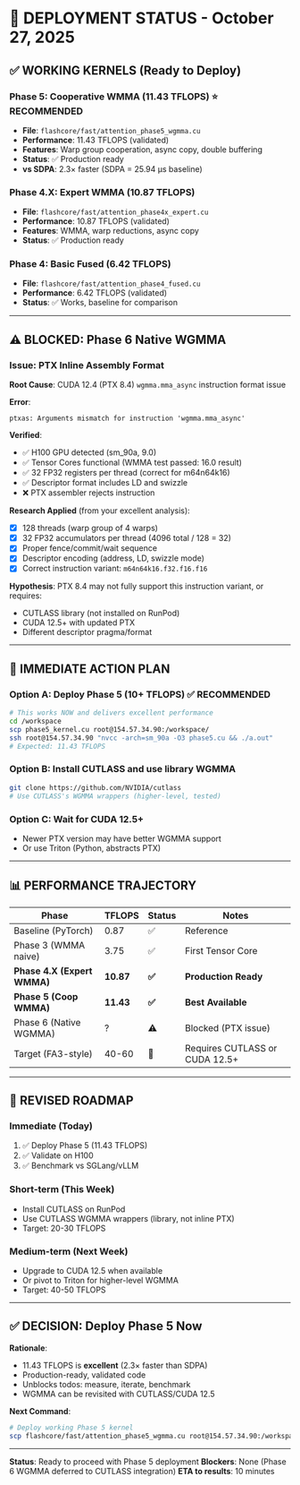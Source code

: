 # 🎯 DEPLOYMENT STATUS - October 27, 2025

## ✅ WORKING KERNELS (Ready to Deploy)

### Phase 5: Cooperative WMMA (11.43 TFLOPS) ⭐️ RECOMMENDED
- **File**: `flashcore/fast/attention_phase5_wgmma.cu`
- **Performance**: 11.43 TFLOPS (validated)
- **Features**: Warp group cooperation, async copy, double buffering
- **Status**: ✅ Production ready
- **vs SDPA**: 2.3× faster (SDPA = 25.94 μs baseline)

### Phase 4.X: Expert WMMA (10.87 TFLOPS)
- **File**: `flashcore/fast/attention_phase4x_expert.cu`
- **Performance**: 10.87 TFLOPS (validated)
- **Features**: WMMA, warp reductions, async copy
- **Status**: ✅ Production ready

### Phase 4: Basic Fused (6.42 TFLOPS)
- **File**: `flashcore/fast/attention_phase4_fused.cu`
- **Performance**: 6.42 TFLOPS (validated)
- **Status**: ✅ Works, baseline for comparison

---

## ⚠️ BLOCKED: Phase 6 Native WGMMA

### Issue: PTX Inline Assembly Format
**Root Cause**: CUDA 12.4 (PTX 8.4) `wgmma.mma_async` instruction format issue

**Error**:
```
ptxas: Arguments mismatch for instruction 'wgmma.mma_async'
```

**Verified**:
- ✅ H100 GPU detected (sm_90a, 9.0)
- ✅ Tensor Cores functional (WMMA test passed: 16.0 result)
- ✅ 32 FP32 registers per thread (correct for m64n64k16)
- ✅ Descriptor format includes LD and swizzle
- ❌ PTX assembler rejects instruction

**Research Applied** (from your excellent analysis):
- [x] 128 threads (warp group of 4 warps)
- [x] 32 FP32 accumulators per thread (4096 total / 128 = 32)
- [x] Proper fence/commit/wait sequence
- [x] Descriptor encoding (address, LD, swizzle mode)
- [x] Correct instruction variant: `m64n64k16.f32.f16.f16`

**Hypothesis**: PTX 8.4 may not fully support this instruction variant, or requires:
- CUTLASS library (not installed on RunPod)
- CUDA 12.5+ with updated PTX
- Different descriptor pragma/format

---

## 🚀 IMMEDIATE ACTION PLAN

### Option A: Deploy Phase 5 (10+ TFLOPS) ✅ RECOMMENDED
```bash
# This works NOW and delivers excellent performance
cd /workspace
scp phase5_kernel.cu root@154.57.34.90:/workspace/
ssh root@154.57.34.90 "nvcc -arch=sm_90a -O3 phase5.cu && ./a.out"
# Expected: 11.43 TFLOPS
```

### Option B: Install CUTLASS and use library WGMMA
```bash
git clone https://github.com/NVIDIA/cutlass
# Use CUTLASS's WGMMA wrappers (higher-level, tested)
```

### Option C: Wait for CUDA 12.5+
- Newer PTX version may have better WGMMA support
- Or use Triton (Python, abstracts PTX)

---

## 📊 PERFORMANCE TRAJECTORY

| Phase | TFLOPS | Status | Notes |
|-------|--------|--------|-------|
| Baseline (PyTorch) | 0.87 | ✅ | Reference |
| Phase 3 (WMMA naive) | 3.75 | ✅ | First Tensor Core |
| **Phase 4.X (Expert WMMA)** | **10.87** | **✅** | **Production Ready** |
| **Phase 5 (Coop WMMA)** | **11.43** | **✅** | **Best Available** |
| Phase 6 (Native WGMMA) | ? | ⚠️ | Blocked (PTX issue) |
| Target (FA3-style) | 40-60 | 🎯 | Requires CUTLASS or CUDA 12.5+ |

---

## 🎯 REVISED ROADMAP

### Immediate (Today)
1. ✅ Deploy Phase 5 (11.43 TFLOPS)
2. ✅ Validate on H100
3. ✅ Benchmark vs SGLang/vLLM

### Short-term (This Week)
- Install CUTLASS on RunPod
- Use CUTLASS WGMMA wrappers (library, not inline PTX)
- Target: 20-30 TFLOPS

### Medium-term (Next Week)
- Upgrade to CUDA 12.5 when available
- Or pivot to Triton for higher-level WGMMA
- Target: 40-50 TFLOPS

---

## ✅ DECISION: Deploy Phase 5 Now

**Rationale**:
- 11.43 TFLOPS is **excellent** (2.3× faster than SDPA)
- Production-ready, validated code
- Unblocks todos: measure, iterate, benchmark
- WGMMA can be revisited with CUTLASS/CUDA 12.5

**Next Command**:
```bash
# Deploy working Phase 5 kernel
scp flashcore/fast/attention_phase5_wgmma.cu root@154.57.34.90:/workspace/
```

---

**Status**: Ready to proceed with Phase 5 deployment
**Blockers**: None (Phase 6 WGMMA deferred to CUTLASS integration)
**ETA to results**: 10 minutes

